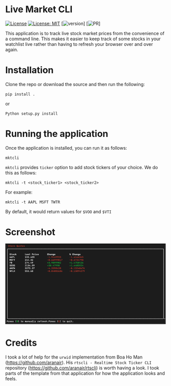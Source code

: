 # Live Market CLI
[![License](https://img.shields.io/badge/License-Apache%202.0-blue.svg)](docs/license_apache_v2.md) [![License: MIT](https://img.shields.io/badge/License-MIT-blue.svg)](docs/license_mit.md) [![version](https://img.shields.io/badge/version-2.1.1-orange)] [![PR](https://img.shields.io/badge/PRs-Welcome-green)]

This application is to track live stock market prices from the convenience of a command line. This makes it easier to keep track of some stocks in your watchlist live rather than having to refresh your browser over and over again.

# Installation
Clone the repo or download the source and then run the following:
```
pip install .
```
or
```
Python setup.py install
```

# Running the application
Once the application is installed, you can run it as follows:
```
mktcli
```
`mktcli` provides `ticker` option to add stock tickers of your choice. We do this as follows:
```
mktcli -t <stock_ticker1> <stock_ticker2>
```
For example:
```
mktcli -t AAPL MSFT TWTR
```
By default, it would return values for `$VOO` and `$VTI`

# Screenshot
![Demo](docs/ScreenShot.png?raw=true "Demo")

# Credits
I took a lot of help for the `urwid` implementation from Boa Ho Man (https://github.com/aranair). His `rtscli - Realtime Stock Ticker CLI` repository (https://github.com/aranair/rtscli) is worth having a look. I took parts of the template from that application for how the application looks and feels.
